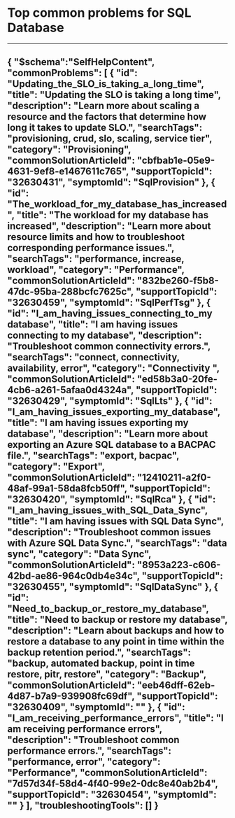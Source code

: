 <properties
pageTitle="Top common problems for SQL Database"
description="Menu based workflow document for top SQL Database problems"
service="microsoft.sql"
resource="servers"
resourceTags="databases"
authors="VMMicrosoft"
ms.author="vimahadi"
displayOrder=""
articleId="c95b09f8-3f33-4fe9-8c66-79505deb412d"
selfHelpType="diagnoseandsolve"
productPesIds="13491"
cloudEnvironments="public,blackForest,fairfax,mooncake"
/>

# Top common problems for SQL Database
---
{
  "$schema":"SelfHelpContent",
  "commonProblems": [
    {
      "id": "Updating_the_SLO_is_taking_a_long_time",
      "title": "Updating the SLO is taking a long time",
      "description": "Learn more about scaling a resource and the factors that determine how long it takes to update SLO.",
      "searchTags": "provisioning, crud, slo, scaling, service tier",
      "category": "Provisioning",
      "commonSolutionArticleId": "cbfbab1e-05e9-4631-9ef8-e1467611c765",
      "supportTopicId": "32630431",
      "symptomId": "SqlProvision"
    },
    {
      "id": "The_workload_for_my_database_has_increased",
      "title": "The workload for my database has increased",
      "description": "Learn more about resource limits and how to troubleshoot corresponding performance issues.",
      "searchTags": "performance, increase, workload",
      "category": "Performance",
      "commonSolutionArticleId": "832be260-f5b8-47dc-95ba-288bcfc7625c",
      "supportTopicId": "32630459",
      "symptomId": "SqlPerfTsg"
    },
    {
      "id": "I_am_having_issues_connecting_to_my database",
      "title": "I am having issues connecting to my database",
      "description": "Troubleshoot common connectivity errors.",
      "searchTags": "connect, connectivity, availability, error",
      "category": "Connectivity ",
      "commonSolutionArticleId": "ed58b3a0-20fe-4cb6-a261-5afaa0d4324a",
      "supportTopicId": "32630429",
      "symptomId": "SqlLts"
    },
    {
      "id": "I_am_having_issues_exporting_my_database",
      "title": "I am having issues exporting my database",
      "description": "Learn more about exporting an Azure SQL database to a BACPAC file.",
      "searchTags": "export, bacpac",
      "category": "Export",
      "commonSolutionArticleId": "12410211-a2f0-48af-99a1-58da8fcb50ff",
      "supportTopicId": "32630420",
      "symptomId": "SqlRca"
    },
    {
      "id": "I_am_having_issues_with_SQL_Data_Sync",
      "title": "I am having issues with SQL Data Sync",
      "description": "Troubleshoot common issues with Azure SQL Data Sync.",
      "searchTags": "data sync",
      "category": "Data Sync",
      "commonSolutionArticleId": "8953a223-c606-42bd-ae86-964c0db4e34c",
      "supportTopicId": "32630455",
      "symptomId": "SqlDataSync"
    },
    {
      "id": "Need_to_backup_or_restore_my_database",
      "title": "Need to backup or restore my database",
      "description": "Learn about backups and how to restore a database to any point in time within the backup retention period.",
      "searchTags": "backup, automated backup, point in time restore, pitr, restore",
      "category": "Backup",
      "commonSolutionArticleId": "eeb46dff-62eb-4d87-b7a9-939908fc69df",
      "supportTopicId": "32630409",
      "symptomId": ""
    },
    {
      "id": "I_am_receiving_performance_errors",
      "title": "I am receiving performance errors",
      "description": "Troubleshoot common performance errors.",
      "searchTags": "performance, error",
      "category": "Performance",
      "commonSolutionArticleId": "7d57d34f-58d4-4f40-99e2-0dc8e40ab2b4",
      "supportTopicId": "32630454",
      "symptomId": ""
    }
  ],
  "troubleshootingTools": []
}
---
